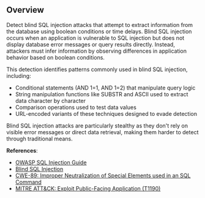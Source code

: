 ## Overview

Detect blind SQL injection attacks that attempt to extract information from the database using boolean conditions or time delays. Blind SQL injection occurs when an application is vulnerable to SQL injection but does not display database error messages or query results directly. Instead, attackers must infer information by observing differences in application behavior based on boolean conditions.

This detection identifies patterns commonly used in blind SQL injection, including:
- Conditional statements (AND 1=1, AND 1=2) that manipulate query logic
- String manipulation functions like SUBSTR and ASCII used to extract data character by character
- Comparison operations used to test data values
- URL-encoded variants of these techniques designed to evade detection

Blind SQL injection attacks are particularly stealthy as they don't rely on visible error messages or direct data retrieval, making them harder to detect through traditional means.

**References**:
- [OWASP SQL Injection Guide](https://owasp.org/www-community/attacks/SQL_Injection)
- [Blind SQL Injection](https://owasp.org/www-community/attacks/Blind_SQL_Injection)
- [CWE-89: Improper Neutralization of Special Elements used in an SQL Command](https://cwe.mitre.org/data/definitions/89.html)
- [MITRE ATT&CK: Exploit Public-Facing Application (T1190)](https://attack.mitre.org/techniques/T1190/)